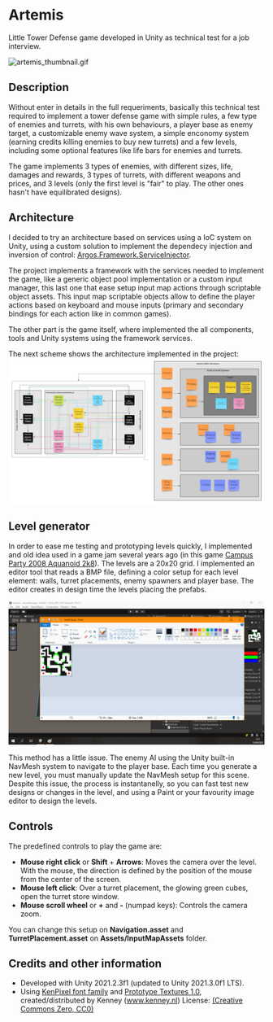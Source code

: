 # Artemis
Little Tower Defense game developed in Unity as technical test for a job interview.

![artemis_thumbnail.gif](artemis_thumbnail.gif)

## Description
Without enter in details in the full requeriments, basically this technical test required to implement a tower defense game with simple rules, a few type of enemies and turrets, with his own behaviours, a player base as enemy target, a customizable enemy wave system, a simple enconomy system (earning credits killing enemies to buy new turrets) and a few levels, including some optional features like life bars for enemies and turrets.

The game implements 3 types of enemies, with different sizes, life, damages and rewards, 3 types of turrets, with different weapons and prices, and 3 levels (only the first level is "fair" to play. The other ones hasn't have equilibrated designs).

## Architecture
I decided to try an architecture based on services using a IoC system on Unity, using a custom solution to implement the dependecy injection and inversion of control:  [Argos.Framework.ServiceInjector](https://github.com/VisualStudioEX3/Argos.Framework.ServiceInjector).

The project implements a framework with the services needed to implement the game, like a generic object pool implementation or a custom input manager, this last one that ease setup input map actions through scriptable object assets. This input map scriptable objects allow to define the player actions based on keyboard and mouse inputs (primary and secondary bindings for each action like in common games).

The other part is the game itself, where implemented the all components, tools and Unity systems using the framework services.

The next scheme shows the architecture implemented in the project:
![project_architecture_scheme.jpg](project_architecture_scheme.jpg)

## Level generator
In order to ease me testing and prototyping levels quickly, I implemented and old idea used in a game jam several years ago (in this game [Campus Party 2008 Aquanoid 2k8](https://portfolio.visualstudioex3.com/2008/04/12/aquanoid-cp2k8/)). The levels are a 20x20 grid. I implemented an editor tool that reads a BMP file, defining a color setup for each level element: walls, turret placements, enemy spawners and player base. The editor creates in design time the levels placing the prefabs.

![artemis_level_editor_thumbnail.gif](artemis_level_editor_thumbnail.gif)

This method has a little issue. The enemy AI using the Unity built-in NavMesh system to navigate to the player base. Each time you generate a new level, you must manually update the NavMesh setup for this scene. Despite this issue, the process is instantanelly, so you can fast test new designs or changes in the level, and using a Paint or your favourity image editor to design the levels.

## Controls
The predefined controls to play the game are:
- **Mouse right click** or **Shift** + **Arrows**: Moves the camera over the level. With the mouse, the direction is defined by the position of the mouse from the center of the screen.
- **Mouse left click**: Over a turret placement, the glowing green cubes, open the turret store window.
- **Mouse scroll wheel** or **+** and **-** (numpad keys): Controls the camera zoom.

You can change this setup on **Navigation.asset** and **TurretPlacement.asset** on **Assets/InputMapAssets** folder. 

## Credits and other information
- Developed with Unity 2021.2.3f1 (updated to Unity 2021.3.0f1 LTS).
- Using [KenPixel font family](https://www.kenney.nl/assets/kenney-fonts) and [Prototype Textures 1.0](https://www.kenney.nl/assets/prototype-textures), created/distributed by Kenney (www.kenney.nl) License: [(Creative Commons Zero, CC0)](http://creativecommons.org/publicdomain/zero/1.0/)

